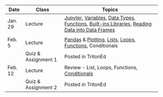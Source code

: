 | **Date** | **Class**                      |   **Topics**                     |
|----------|--------------------------------|----------------------------------|
| Jan. 29  | Lecture                        | [Jupyter](http://swcarpentry.github.io/python-novice-gapminder/01-run-quit/), [Variables](http://swcarpentry.github.io/python-novice-gapminder/02-variables/), [Data Types](http://swcarpentry.github.io/python-novice-gapminder/03-types-conversion/), [Functions](http://swcarpentry.github.io/python-novice-gapminder/04-built-in/), [Built-ins Libraries](http://swcarpentry.github.io/python-novice-gapminder/06-libraries/), [Reading Data into Data Frames](http://swcarpentry.github.io/python-novice-gapminder/07-reading-tabular/)               |                        
|                         |                      |                                |
| Feb. 5   | Lecture                        | [Pandas](http://swcarpentry.github.io/python-novice-gapminder/08-data-frames/) & [Plotting](http://swcarpentry.github.io/python-novice-gapminder/09-plotting/), [Lists](http://swcarpentry.github.io/python-novice-gapminder/11-lists/), [Loops](http://swcarpentry.github.io/python-novice-gapminder/12-for-loops/), [Functions](http://swcarpentry.github.io/python-novice-gapminder/14-writing-functions/), Conditionals |
|          | Quiz & Assignment 1             | Posted in TritonEd                 |
| Feb. 12  | Lecture                        |    Review - List, Loops, Functions, [Conditionals](http://swcarpentry.github.io/python-novice-gapminder/17-conditionals/)                            |
|          | Quiz & Assignment 2             | Posted in TritonEd                 |
